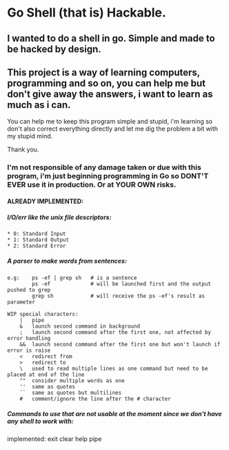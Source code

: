 # Go Shell (that is) Hackable.

## I wanted to do a shell in go. Simple and made to be hacked by design.
## This project is a way of learning computers, programming and so on, you can help me but don't give away the answers, i want to learn as much as i can.

You can help me to keep this program simple and stupid, i'm learning so don't also correct everything directly and let me dig the problem a bit with my stupid mind.

Thank you.

### I'm not responsible of any damage taken or due with this program, i'm just beginning programming in Go so DONT'T EVER use it in production. Or at YOUR OWN risks.

#### ALREADY IMPLEMENTED:

##### I/O/err like the unix file descriptors:
    * 0: Standard Input
    * 1: Standard Output
    * 2: Standard Error

##### A parser to make words from sentences:
    e.g:    ps -ef | grep sh   # is a sentence
            ps -ef             # will be launched first and the output pushed to grep
            grep sh            # will receive the ps -ef's result as parameter

    WIP special characters:
        |   pipe
        &   launch second command in background
        ;   launch second command after the first one, not affected by error handling
        &&  launch second command after the first one but won't launch if error is raise
        <   redirect from
        >   redirect to
        \   used to read multiple lines as one command but need to be placed at end of the line
        ""  consider multiple words as one
        ''  same as quotes
        ``  same as quotes but multilines
        #   comment/ignore the line after the # character

##### Commands to use that are not usable at the moment since we don't have any shell to work with:
implemented:
        exit
        clear
        help
        pipe
